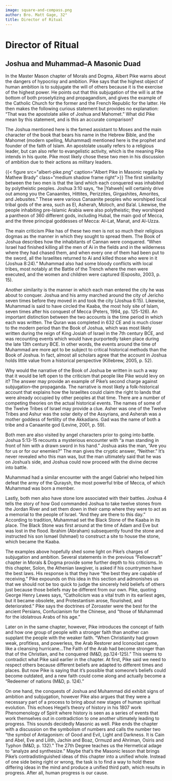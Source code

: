 ```yaml
---
image: square-and-compass.png
author: Bro. Matt Gage, 32°
title: Director of Ritual
---
```


# Director of Ritual

## Joshua and Muhammad–A Masonic Duad

In the Master Mason chapter of Morals and Dogma, Albert Pike warns about the dangers of hypocrisy and ambition. Pike says that the highest object of human ambition is to subjugate the will of others because it is the exercise of the highest power. He points out that this subjugation of the will is at the bottom of both proselytizing and propagandism, and gives the example of the Catholic Church for the former and the French Republic for the latter. He then makes the following curious statement but provides no explanation: “That was the apostolate alike of Joshua and Mahomet.” What did Pike mean by this statement, and is this an accurate comparison?

The Joshua mentioned here is the famed assistant to Moses and the main character of the book that bears his name in the Hebrew Bible, and the Mahomet (modern spelling, Muhammad) mentioned here is the prophet and founder of the faith of Islam. An apostolate usually refers to a religious leader, but can also refer to evangelistic activity, which is the meaning Pike intends in his quote. Pike most likely chose these two men in his discussion of ambition due to their actions as military leaders.

{{< figure src="albert-pike.png" caption="Albert Pike in Masonic regalia by Mathew Brady" class="medium shadow frame right">}} 
The first similarity between the two men is that the land which each conquered was inhabited by polytheistic peoples. Joshua 3:10 says, “he |Yahweh| will certainly drive out among you the Canaanites, Hittites, Perizzites, Girgashites, Amorites, and Jebusites.” These were various Canaanite peoples who worshiped local tribal gods of the area, such as El, Asherah, Moloch, and Ba’al. Likewise, the people inhabiting pre-Islamic Arabia were also polytheistic; they worshiped a pantheon of 360 different gods, including Hubal, the main god of Mecca, and the three principal goddesses of Mecca: Al-Lat, Manat, and Al-Uzza.

The main criticism Pike has of these two men is not so much their religious dogmas as the manner in which they sought to spread them. The Book of Joshua describes how the inhabitants of Cannan were conquered. “When Israel had finished killing all the men of Ai in the fields and in the wilderness where they had chased them, and when every one of them had been put to the sword, all the Israelites returned to Ai and killed those who were in it (Joshua 8:24).” Muhammad also had some bloody conflicts with local tribes, most notably at the Battle of the Trench where the men were executed, and the women and children were captured (Esposito, 2003, p. 15).

Another similarity is the manner in which each man entered the city he was about to conquer. Joshua and his army marched around the city of Jericho seven times before they moved in and took the city (Joshua 6:15). Likewise, Muhammad is said to have circled the Kaaba, the most holy site of Islam, seven times after his conquest of Mecca (Peters, 1994, pp. 125-126).
An important distinction between the two accounts is the time period in which each was written. The Quran was completed in 632 CE and is much closer to the modern period than the Book of Joshua, which was most likely written during the reign of King Josiah of Israel in the 7th century BCE, and was recounting events which would have purportedly taken place during the late 13th century BCE. In other words, the events around the time of Muhammad are more apt to be subject to critical historical methods than the Book of Joshua. In fact, almost all scholars agree that the account in Joshua holds little value from a historical perspective (Killebrew, 2005, p. 52).

Why would the narrative of the Book of Joshua be written in such a way that it would be left open to the criticism that people like Pike would levy on it? The answer may provide an example of Pike’s second charge against subjugation–the propaganda. The narrative is most likely a folk-historical account that explains how the Israelites could claim the right to lands that were already occupied by other peoples at that time. There are a number of competing theories on the actual historical events. The names of some of the Twelve Tribes of Israel may provide a clue. Asher was one of the Twelve Tribes and Ashur was the solar deity of the Assyrians, and Asherah was a mother goddess of fertility of the Akkadians. Gad was the name of both a tribe and a Canaanite god (Levine, 2001, p. 59).

Both men are also visited by angel characters prior to going into battle. Joshua 5:13-15 recounts a mysterious encounter with “a man standing in front of him with a drawn sword in his hand.” Joshua asks the man, “Are you for us or for our enemies?” The man gives the cryptic answer, “Neither.” It’s never revealed who this man was, but the man ultimately said that he was on Joshua’s side, and Joshua could now proceed with the divine decree into battle.

Muhammad had a similar encounter with the angel Gabriel who helped him defeat the army of the Quraysh, the most powerful tribe of Mecca, of which Muhammad was born a member.

Lastly, both men also have stone lore associated with their battles. Joshua 4 tells the story of how God commanded Joshua to take twelve stones from the Jordan River and set them down in their camp where they were to act as a memorial to the people of Israel. “And they are there to this day.” According to tradition, Muhammad set the Black Stone of the Kaaba in its place. The Black Stone was first around at the time of Adam and Eve but was lost in the flood. Ibrahim (Abraham) subsequently found the stone and instructed his son Ismael (Ishmael) to construct a site to house the stone, which became the Kaaba.

The examples above hopefully shed some light on Pike’s charges of subjugation and ambition. Several statements in the previous “Fellowcraft” chapter in Morals & Dogma provide some further depth to his criticisms. In this chapter, Solon, the Athenian lawgiver, is asked if his countrymen have the best laws. His response is that they have “the best they are capable of receiving.” Pike expounds on this idea in this section and admonishes us that we should not be too quick to judge the sincerely held beliefs of others just because those beliefs may be different from our own. Pike, quoting George Henry Lewes says, “Catholicism was a vital truth in its earliest ages, but it became obsolete, and Protestantism arose, flourished, and deteriorated.” Pike says the doctrines of Zoroaster were the best for the ancient Persians, Confucianism for the Chinese, and “those of Muhammad for the idolatrous Arabs of his age.”

Later on in the same chapter, however, Pike introduces the concept of faith and how one group of people with a stronger faith than another can supplant the people with the weaker faith. “When Christianity had grown weak, profitless, and powerless, the Arab Restorer and Iconoclast came, like a cleansing hurricane…The Faith of the Arab had become stronger than that of the Christian, and he conquered (M&D, pp.124-125).” This seems to contradict what Pike said earlier in the chapter. At first, Pike said we need to respect others because different beliefs are adapted to different times and places. But now Pike is saying that it’s possible that someone’s beliefs could become outdated, and a new faith could come along and actually become a “Redeemer of nations (M&D, p. 124).”

On one hand, the conquests of Joshua and Muhammad did exhibit signs of ambition and subjugation, however Pike also argues that they were a necessary part of a process to bring about new stages of human spiritual evolution. This echoes Hegel’s theory of history in his 1807 work Phenomenology of Spirit where history is seen as a series of events that work themselves out in contradiction to one another ultimately leading to progress. This sounds decidedly Masonic as well. Pike ends the chapter with a discussion on the symbolism of numbers and calls the number two “the symbol of Antagonism: of Good and Evil, Light and Darkness. It is Cain and Abel, Eve and Lilith, Jachin and Boaz, Ormuzd and Ahriman, Osiris and Typhon (M&D, p. 132).” The 27th Degree teaches us the Hermetical adage to “analyze and synthesize.” Maybe that’s the Masonic lesson that brings Pike’s contradistinguished ideas of this chapter into a unified whole. Instead of one side being right or wrong, the task is to find a way to hold these differing ideas in the mind and produce a unified third path, which results in progress. After all, human progress is our cause.


